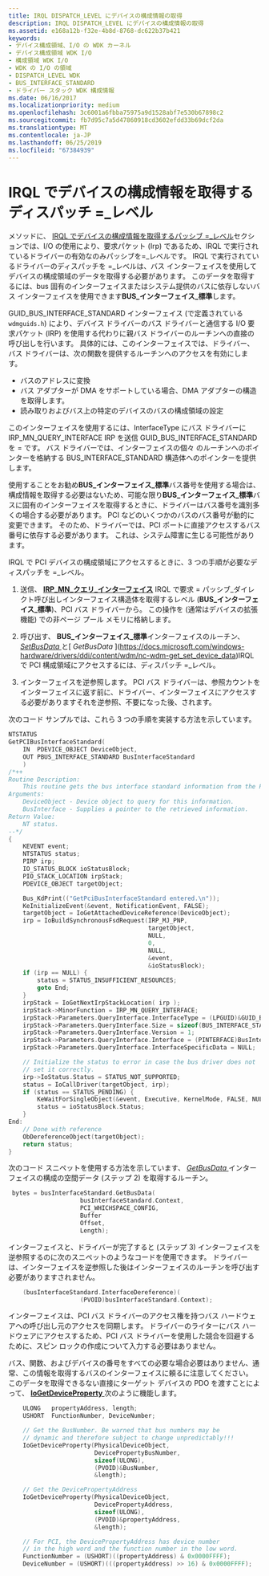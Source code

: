 ```yaml
---
title: IRQL DISPATCH_LEVEL にデバイスの構成情報の取得
description: IRQL DISPATCH_LEVEL にデバイスの構成情報の取得
ms.assetid: e168a12b-f32e-4b8d-8768-dc622b37b421
keywords:
- デバイス構成領域、I/O の WDK カーネル
- デバイス構成領域 WDK I/O
- 構成領域 WDK I/O
- WDK の I/O の領域
- DISPATCH_LEVEL WDK
- BUS_INTERFACE_STANDARD
- ドライバー スタック WDK 構成情報
ms.date: 06/16/2017
ms.localizationpriority: medium
ms.openlocfilehash: 3c6001a6fbba75975a9d1528abf7e530b67898c2
ms.sourcegitcommit: fb7d95c7a5d47860918cd3602efdd33b69dcf2da
ms.translationtype: MT
ms.contentlocale: ja-JP
ms.lasthandoff: 06/25/2019
ms.locfileid: "67384939"
---
```

# <a name="obtaining-device-configuration-information-at-irql--dispatchlevel"></a>IRQL でデバイスの構成情報を取得するディスパッチ =\_レベル





メソッドに、 [IRQL でデバイスの構成情報を取得するパッシブ =\_レベル](obtaining-device-configuration-information-at-irql---passive-level.md)セクションでは、I/O の使用により、要求パケット (Irp) であるため、IRQL で実行されているドライバーの有効なのみパッシブを=\_レベルです。 IRQL で実行されているドライバーのディスパッチを =\_レベルは、バス インターフェイスを使用してデバイスの構成領域のデータを取得する必要があります。 このデータを取得するには、bus 固有のインターフェイスまたはシステム提供のバスに依存しないバス インターフェイスを使用できます**BUS\_インターフェイス\_標準**します。

GUID_BUS_INTERFACE_STANDARD インターフェイス (で定義されている`wdmguids.h`) により、デバイス ドライバーのバス ドライバーと通信する I/O 要求パケット (IRP) を使用する代わりに親バス ドライバーのルーチンへの直接の呼び出しを行います。 具体的には、このインターフェイスでは、ドライバー、バス ドライバーは、次の関数を提供するルーチンへのアクセスを有効にします。

-    バスのアドレスに変換 
-    バス アダプターが DMA をサポートしている場合、DMA アダプターの構造を取得します。 
-    読み取りおよびバス上の特定のデバイスのバスの構成領域の設定 

このインターフェイスを使用するには、InterfaceType にバス ドライバーに IRP_MN_QUERY_INTERFACE IRP を送信 GUID_BUS_INTERFACE_STANDARD を = です。 バス ドライバーでは、インターフェイスの個々 のルーチンへのポインターを格納する BUS_INTERFACE_STANDARD 構造体へのポインターを提供します。


使用することをお勧め**BUS\_インターフェイス\_標準**バス番号を使用する場合は、構成情報を取得する必要はないため、可能な限り**BUS\_インターフェイス\_標準**バスに固有のインターフェイスを取得するときに、ドライバーはバス番号を識別多くの場合する必要があります。 PCI などのいくつかのバスのバス番号が動的に変更できます。 そのため、ドライバーでは、PCI ポートに直接アクセスするバス番号に依存する必要があります。 これは、システム障害に生じる可能性があります。

IRQL で PCI デバイスの構成領域にアクセスするときに、3 つの手順が必要なディスパッチを =\_レベル。

1.  送信、 [ **IRP\_MN\_クエリ\_インターフェイス**](https://docs.microsoft.com/windows-hardware/drivers/kernel/irp-mn-query-interface) IRQL で要求 = パッシブ\_ダイレクト呼び出しインターフェイス構造体を取得するレベル (**BUS\_インターフェイス\_標準**)、PCI バス ドライバーから。 この操作を (通常はデバイスの拡張機能) での非ページ プール メモリに格納します。

2.  呼び出す、 **BUS\_インターフェイス\_標準**インターフェイスのルーチン、 [ *SetBusData* ](https://docs.microsoft.com/previous-versions/windows/hardware/drivers/gg604856(v=vs.85))と[ *GetBusData* ](https://docs.microsoft.com/windows-hardware/drivers/ddi/content/wdm/nc-wdm-get_set_device_data)IRQL で PCI 構成領域にアクセスするには、ディスパッチ =\_レベル。

3.  インターフェイスを逆参照します。 PCI バス ドライバーは、参照カウントをインターフェイスに返す前に、ドライバー、インターフェイスにアクセスする必要がありますそれを逆参照、不要になった後、されます。

次のコード サンプルでは、これら 3 つの手順を実装する方法を示しています。

```cpp
NTSTATUS
GetPCIBusInterfaceStandard(
    IN  PDEVICE_OBJECT DeviceObject,
    OUT PBUS_INTERFACE_STANDARD BusInterfaceStandard
    )
/*++
Routine Description:
    This routine gets the bus interface standard information from the PDO.
Arguments:
    DeviceObject - Device object to query for this information.
    BusInterface - Supplies a pointer to the retrieved information.
Return Value:
    NT status.
--*/ 
{
    KEVENT event;
    NTSTATUS status;
    PIRP irp;
    IO_STATUS_BLOCK ioStatusBlock;
    PIO_STACK_LOCATION irpStack;
    PDEVICE_OBJECT targetObject;

    Bus_KdPrint(("GetPciBusInterfaceStandard entered.\n"));
    KeInitializeEvent(&event, NotificationEvent, FALSE);
    targetObject = IoGetAttachedDeviceReference(DeviceObject);
    irp = IoBuildSynchronousFsdRequest(IRP_MJ_PNP,
                                       targetObject,
                                       NULL,
                                       0,
                                       NULL,
                                       &event,
                                       &ioStatusBlock);
    if (irp == NULL) {
        status = STATUS_INSUFFICIENT_RESOURCES;
        goto End;
    }
    irpStack = IoGetNextIrpStackLocation( irp );
    irpStack->MinorFunction = IRP_MN_QUERY_INTERFACE;
    irpStack->Parameters.QueryInterface.InterfaceType = (LPGUID)&GUID_BUS_INTERFACE_STANDARD;
    irpStack->Parameters.QueryInterface.Size = sizeof(BUS_INTERFACE_STANDARD);
    irpStack->Parameters.QueryInterface.Version = 1;
    irpStack->Parameters.QueryInterface.Interface = (PINTERFACE)BusInterfaceStandard;
    irpStack->Parameters.QueryInterface.InterfaceSpecificData = NULL;

    // Initialize the status to error in case the bus driver does not 
    // set it correctly.
    irp->IoStatus.Status = STATUS_NOT_SUPPORTED;
    status = IoCallDriver(targetObject, irp);
    if (status == STATUS_PENDING) {
        KeWaitForSingleObject(&event, Executive, KernelMode, FALSE, NULL);
        status = ioStatusBlock.Status;
    }
End:
    // Done with reference
    ObDereferenceObject(targetObject);
    return status;
}
```

次のコード スニペットを使用する方法を示しています、 [ *GetBusData* ](https://docs.microsoft.com/windows-hardware/drivers/ddi/content/wdm/nc-wdm-get_set_device_data)インターフェイスの構成の空間データ (ステップ 2) を取得するルーチン。

```cpp
 bytes = busInterfaceStandard.GetBusData(
                    busInterfaceStandard.Context,
                    PCI_WHICHSPACE_CONFIG,
                    Buffer
                    Offset,
                    Length);
```

インターフェイスと、ドライバーが完了すると (ステップ 3) インターフェイスを逆参照するのに次のスニペットのようなコードを使用できます。 ドライバーは、インターフェイスを逆参照した後はインターフェイスのルーチンを呼び出す必要がありますされません。

```cpp
    (busInterfaceStandard.InterfaceDereference)(
                    (PVOID)busInterfaceStandard.Context);
```

インターフェイスは、PCI バス ドライバーのアクセス権を持つバス ハードウェアへの呼び出し元のアクセスを同期します。 ドライバーのライターにバス ハードウェアにアクセスするため、PCI バス ドライバーを使用した競合を回避するために、スピン ロックの作成について入力する必要はありません。

バス、関数、およびデバイスの番号をすべての必要な場合必要はありません、通常、この情報を取得するバスのインターフェイスに頼るに注意してください。 このデータを取得できるない直接にターゲット デバイスの PDO を渡すことによって、 [ **IoGetDeviceProperty** ](https://docs.microsoft.com/windows-hardware/drivers/ddi/content/wdm/nf-wdm-iogetdeviceproperty)次のように機能します。

```cpp
    ULONG   propertyAddress, length;
    USHORT  FunctionNumber, DeviceNumber;

    // Get the BusNumber. Be warned that bus numbers may be
    // dynamic and therefore subject to change unpredictably!!!
    IoGetDeviceProperty(PhysicalDeviceObject,
                        DevicePropertyBusNumber,
                        sizeof(ULONG),
                        (PVOID)&BusNumber,
                        &length);

    // Get the DevicePropertyAddress
    IoGetDeviceProperty(PhysicalDeviceObject,
                        DevicePropertyAddress,
                        sizeof(ULONG),
                        (PVOID)&propertyAddress,
                        &length);

    // For PCI, the DevicePropertyAddress has device number 
    // in the high word and the function number in the low word. 
    FunctionNumber = (USHORT)((propertyAddress) & 0x0000FFFF);
    DeviceNumber = (USHORT)(((propertyAddress) >> 16) & 0x0000FFFF);
```

 

 





